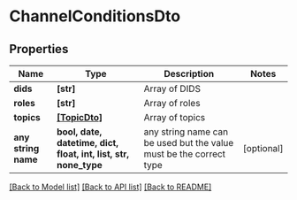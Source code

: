 # ChannelConditionsDto


## Properties
Name | Type | Description | Notes
------------ | ------------- | ------------- | -------------
**dids** | **[str]** | Array of DIDS | 
**roles** | **[str]** | Array of roles | 
**topics** | [**[TopicDto]**](TopicDto.md) | Array of topics | 
**any string name** | **bool, date, datetime, dict, float, int, list, str, none_type** | any string name can be used but the value must be the correct type | [optional]

[[Back to Model list]](../README.md#documentation-for-models) [[Back to API list]](../README.md#documentation-for-api-endpoints) [[Back to README]](../README.md)


